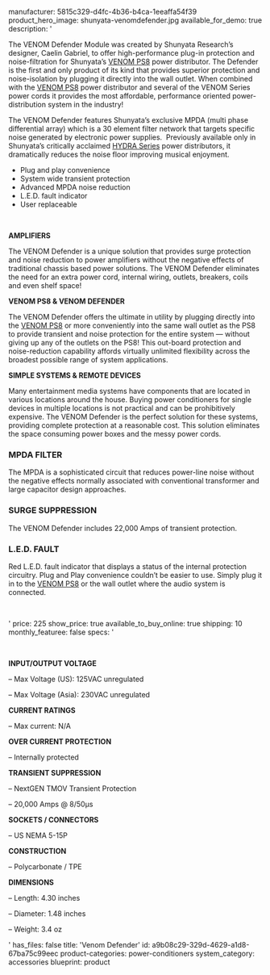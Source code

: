 manufacturer: 5815c329-d4fc-4b36-b4ca-1eeaffa54f39
product_hero_image: shunyata-venomdefender.jpg
available_for_demo: true
description: '<p>The VENOM Defender Module was created by Shunyata Research’s designer, Caelin Gabriel, to offer high-performance plug-in protection and noise-filtration for Shunyata’s&nbsp;<a href="https://shunyata.com/products/power-distributors/venom-ps8/">VENOM PS8</a>&nbsp;power distributor. The Defender is the first and only product of its kind that provides superior protection and noise-isolation by plugging it directly into the wall outlet. When combined with the&nbsp;<a href="https://shunyata.com/products/power-distributors/venom-ps8/">VENOM PS8</a>&nbsp;power distributor and several of the VENOM Series power cords it provides the most affordable, performance oriented power-distribution system in the industry!</p><p>The VENOM Defender features Shunyata’s exclusive MPDA (multi phase differential array) which is a 30 element filter network that targets specific noise generated by electronic power supplies.&nbsp; Previously available only in Shunyata’s critically acclaimed&nbsp;<a href="https://shunyata.com/view-power-distributors/?product_tag=hydra">HYDRA Series</a>&nbsp;power distributors, it dramatically reduces the noise floor improving musical enjoyment.</p><ul><li>Plug and play convenience</li><li>System wide transient protection</li><li>Advanced MPDA noise reduction</li><li>L.E.D. fault indicator</li><li>User replaceable</li></ul><p><br></p><p><strong>AMPLIFIERS</strong></p><p>The VENOM Defender is a unique solution that provides surge protection and noise reduction to power amplifiers without the negative effects of traditional chassis based power solutions. The VENOM Defender eliminates the need for an extra power cord, internal wiring, outlets, breakers, coils and even shelf space!</p><p><strong>VENOM PS8 &amp; VENOM DEFENDER&nbsp;</strong></p><p>The VENOM Defender offers the ultimate in utility by plugging directly into the&nbsp;<a href="https://shunyata.com/products/power-distributors/venom-ps8/">VENOM PS8</a>&nbsp;or more conveniently into the same wall outlet as the PS8 to provide transient and noise protection for the entire system — without giving up any of the outlets on the PS8! This out-board protection and noise-reduction capability affords virtually unlimited flexibility across the broadest possible range of system applications.</p><p><strong>SIMPLE SYSTEMS &amp; REMOTE DEVICES</strong></p><p>Many entertainment media systems have components that are located in various locations around the house. Buying power conditioners for single devices in multiple locations is not practical and can be prohibitively expensive. The VENOM Defender is the perfect solution for these systems, providing complete protection at a reasonable cost. This solution eliminates the space consuming power boxes and the messy power cords.</p><h3>MPDA FILTER</h3><p>The MPDA is a sophisticated circuit that reduces power-line noise without the negative effects normally associated with conventional transformer and large capacitor design approaches.</p><h3>SURGE SUPPRESSION</h3><p>The VENOM Defender includes 22,000 Amps of transient protection.</p><h3>L.E.D. FAULT</h3><p>Red L.E.D. fault indicator that displays a status of the internal protection circuitry. Plug and Play convenience couldn’t be easier to use. Simply plug it in to the&nbsp;<a href="https://shunyata.com/products/power-distributors/venom-ps8/">VENOM PS8</a>&nbsp;or the wall outlet where the audio system is connected.</p><p><br></p>'
price: 225
show_price: true
available_to_buy_online: true
shipping: 10
monthly_featuree: false
specs: '<p>&nbsp;<br></p><p><strong>INPUT/OUTPUT VOLTAGE</strong></p><p>– Max Voltage (US): 125VAC unregulated</p><p>– Max Voltage (Asia): 230VAC unregulated</p><p><strong>CURRENT RATINGS</strong></p><p>– Max current: N/A</p><p><strong>OVER CURRENT PROTECTION</strong></p><p>– Internally protected</p><p><strong>TRANSIENT SUPPRESSION</strong></p><p>– NextGEN TMOV Transient Protection</p><p>– 20,000 Amps @ 8/50μs</p><p><strong>SOCKETS / CONNECTORS</strong></p><p>– US NEMA 5-15P</p><p><strong>CONSTRUCTION</strong></p><p>– Polycarbonate / TPE</p><p><strong>DIMENSIONS</strong></p><p>– Length: 4.30 inches</p><p>– Diameter: 1.48 inches</p><p>– Weight: 3.4 oz</p>'
has_files: false
title: 'Venom Defender'
id: a9b08c29-329d-4629-a1d8-67ba75c99eec
product-categories: power-conditioners
system_category: accessories
blueprint: product
